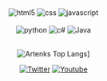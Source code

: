 <div style="display: inline_block" align="center">
  <div style="display: inline_block">
  <img align="center" alt="html5" src="https://img.shields.io/badge/HTML5-E34F26?style=for-the-badge&logo=html5&logoColor=white"/>
  <img align="center" alt="css" src="https://img.shields.io/badge/CSS3-1572B6?style=for-the-badge&logo=css3&logoColor=white"/>
  <img align="center" alt="javascript" src="https://img.shields.io/badge/JavaScript-F7DF1E?style=for-the-badge&logo=javascript&logoColor=black"/>
</div></br>
<div align="center" style="display: inline_block">
  <div style="display: inline_block">
  <img align="center" alt="python" src="https://img.shields.io/badge/Python-3776AB?style=for-the-badge&logo=python&logoColor=white"/>
  <img align="center" alt="c#" src="https://img.shields.io/badge/C%23-239120?style=for-the-badge&logo=c-sharp&logoColor=white"/>
  <img align="center" alt="Java" src="https://img.shields.io/badge/Java-ED8B00?style=for-the-badge&logo=openjdk&logoColor=white"/>
  </div>
</div></br>

![Artenks Top Langs](https://github-readme-stats.vercel.app/api/top-langs/?username=arthemioKalil&compact=true)]


[![Twitter](https://img.shields.io/badge/Twitter-1DA1F2?style=for-the-badge&logo=twitter&logoColor=white)]('https://twitter.com/Artenks) [![Youtube](https://img.shields.io/badge/YouTube-FF0000?style=for-the-badge&logo=youtube&logoColor=white)]('https://www.youtube.com/@artenks')
